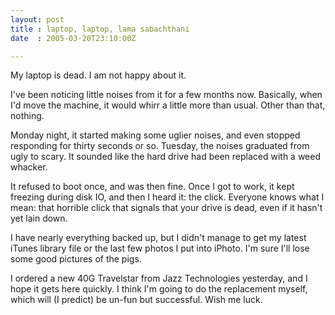 ```yaml
---
layout: post
title : laptop, laptop, lama sabachthani
date  : 2005-03-20T23:10:00Z

---
```

My laptop is dead. I am not happy about it.

I've been noticing little noises from it for a few months now. Basically, when I'd move the machine, it would whirr a little more than usual. Other than that, nothing.

Monday night, it started making some uglier noises, and even stopped responding for thirty seconds or so. Tuesday, the noises graduated from ugly to scary. It sounded like the hard drive had been replaced with a weed whacker.

It refused to boot once, and was then fine. Once I got to work, it kept freezing during disk IO, and then I heard it: the click. Everyone knows what I mean: that horrible click that signals that your drive is dead, even if it hasn't yet lain down.

I have nearly everything backed up, but I didn't manage to get my latest iTunes library file or the last few photos I put into iPhoto. I'm sure I'll lose some good pictures of the pigs.

I ordered a new 40G Travelstar from Jazz Technologies yesterday, and I hope it gets here quickly. I think I'm going to do the replacement myself, which will (I predict) be un-fun but successful. Wish me luck. 

